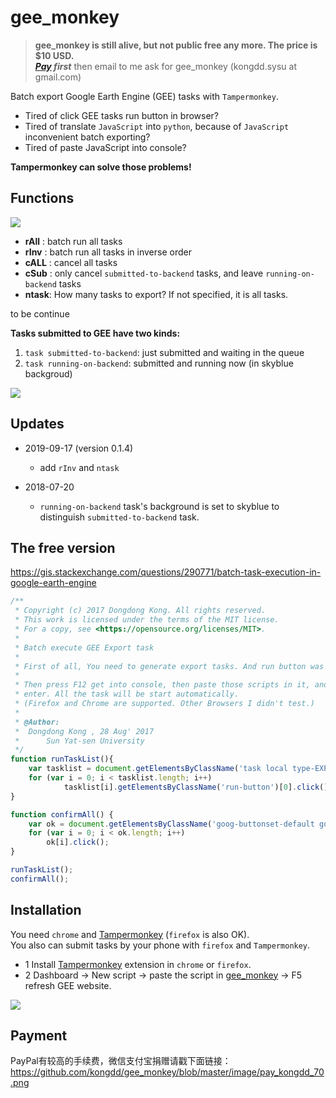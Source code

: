 # gee_monkey


> **gee_monkey is still alive, but not public free any more. The price is $10 USD.**    
> _**[Pay](https://www.paypal.me/kongdd/10usd) first**_ then email to me ask for gee_monkey (kongdd.sysu at gmail.com)


Batch export Google Earth Engine (GEE) tasks with `Tampermonkey`.

+ Tired of click GEE tasks run button in browser? 
+ Tired of translate `JavaScript` into `python`, because of `JavaScript` inconvenient batch exporting? 
+ Tired of paste JavaScript into console?  

__Tampermonkey can solve those problems!__

## Functions

![](image/gee_monkey_ui.png)

- **rAll** : batch run all tasks
- **rInv** : batch run all tasks in inverse order
- **cALL** : cancel all tasks
- **cSub** : only cancel `submitted-to-backend` tasks, and leave `running-on-backend` tasks 
- **ntask**: How many tasks to export? If not specified, it is all tasks.

to be continue

**Tasks submitted to GEE have two kinds:**   

1. `task submitted-to-backend`: just submitted and waiting in the queue  
2. `task running-on-backend`: submitted and running now (in skyblue backgroud)

![](image/gee_monkey_v0.1.3.png)

## Updates

* 2019-09-17 (version 0.1.4)
  -   add `rInv` and `ntask`

* 2018-07-20   
  -   `running-on-backend` task's background is set to skyblue to distinguish `submitted-to-backend` task.

## The free version
https://gis.stackexchange.com/questions/290771/batch-task-execution-in-google-earth-engine
```javascript
/**
 * Copyright (c) 2017 Dongdong Kong. All rights reserved.
 * This work is licensed under the terms of the MIT license.  
 * For a copy, see <https://opensource.org/licenses/MIT>.
 *
 * Batch execute GEE Export task
 *
 * First of all, You need to generate export tasks. And run button was shown.
 *   
 * Then press F12 get into console, then paste those scripts in it, and press 
 * enter. All the task will be start automatically. 
 * (Firefox and Chrome are supported. Other Browsers I didn't test.)
 * 
 * @Author: 
 *  Dongdong Kong , 28 Aug' 2017 
 *      Sun Yat-sen University
 */
function runTaskList(){
    var tasklist = document.getElementsByClassName('task local type-EXPORT_IMAGE awaiting-user-config');
    for (var i = 0; i < tasklist.length; i++)
            tasklist[i].getElementsByClassName('run-button')[0].click();
}

function confirmAll() {
    var ok = document.getElementsByClassName('goog-buttonset-default goog-buttonset-action');
    for (var i = 0; i < ok.length; i++)
        ok[i].click();
}

runTaskList();
confirmAll();
```

## Installation

You need `chrome` and [Tampermonkey](https://chrome.google.com/webstore/detail/tampermonkey/dhdgffkkebhmkfjojejmpbldmpobfkfo) (`firefox` is also OK).  
You also can submit tasks by your phone with `firefox` and `Tampermonkey`.

+ 1 Install [Tampermonkey](https://chrome.google.com/webstore/detail/tampermonkey/dhdgffkkebhmkfjojejmpbldmpobfkfo) extension in `chrome` or `firefox`.
+ 2 Dashboard → New script → paste the script in [gee_monkey](https://github.com/kongdd/GEE_Tools/blob/master/gee_monkey.js) → F5 refresh GEE website.

![](image/s2_gee_monkey.gif)

## Payment
PayPal有较高的手续费，微信支付宝捐赠请戳下面链接：
https://github.com/kongdd/gee_monkey/blob/master/image/pay_kongdd_70.png
